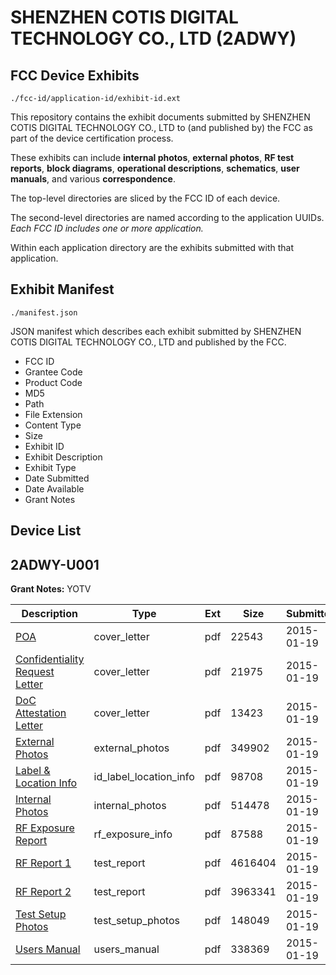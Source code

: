 # SHENZHEN COTIS DIGITAL TECHNOLOGY CO., LTD (2ADWY)
## FCC Device Exhibits

```
./fcc-id/application-id/exhibit-id.ext
```

This repository contains the exhibit documents submitted by SHENZHEN COTIS DIGITAL TECHNOLOGY CO., LTD to (and published by) the FCC as part of the device certification process.

These exhibits can include **internal photos**, **external photos**, **RF test reports**, **block diagrams**, **operational descriptions**, **schematics**, **user manuals**, and various **correspondence**.

The top-level directories are sliced by the FCC ID of each device.

The second-level directories are named according to the application UUIDs. *Each FCC ID includes one or more application.*

Within each application directory are the exhibits submitted with that application. 

## Exhibit Manifest

```
./manifest.json
```

JSON manifest which describes each exhibit submitted by SHENZHEN COTIS DIGITAL TECHNOLOGY CO., LTD and published by the FCC.

- FCC ID
- Grantee Code
- Product Code
- MD5
- Path
- File Extension
- Content Type
- Size
- Exhibit ID
- Exhibit Description
- Exhibit Type
- Date Submitted
- Date Available
- Grant Notes

## Device List
## 2ADWY-U001
**Grant Notes:** YOTV

| Description | Type | Ext | Size | Submitted | Available |
| ----------- | ---- | --- | ---- | --------- | --------- |
| [POA](2ADWY-U001/1ecad0094a03417984e4bde16e8f7c4f/2506803.pdf) | cover_letter | pdf | 22543 | 2015-01-19 | 2015-01-20 |
| [Confidentiality Request Letter](2ADWY-U001/1ecad0094a03417984e4bde16e8f7c4f/2506804.pdf) | cover_letter | pdf | 21975 | 2015-01-19 | 2015-01-20 |
| [DoC Attestation Letter](2ADWY-U001/1ecad0094a03417984e4bde16e8f7c4f/2506805.pdf) | cover_letter | pdf | 13423 | 2015-01-19 | 2015-01-20 |
| [External Photos](2ADWY-U001/1ecad0094a03417984e4bde16e8f7c4f/2506813.pdf) | external_photos | pdf | 349902 | 2015-01-19 | 2015-01-20 |
| [Label & Location Info](2ADWY-U001/1ecad0094a03417984e4bde16e8f7c4f/2506815.pdf) | id_label_location_info | pdf | 98708 | 2015-01-19 | 2015-01-20 |
| [Internal Photos](2ADWY-U001/1ecad0094a03417984e4bde16e8f7c4f/2506814.pdf) | internal_photos | pdf | 514478 | 2015-01-19 | 2015-01-20 |
| [RF Exposure Report](2ADWY-U001/1ecad0094a03417984e4bde16e8f7c4f/2506811.pdf) | rf_exposure_info | pdf | 87588 | 2015-01-19 | 2015-01-20 |
| [RF Report 1](2ADWY-U001/1ecad0094a03417984e4bde16e8f7c4f/2506809.pdf) | test_report | pdf | 4616404 | 2015-01-19 | 2015-01-20 |
| [RF Report 2](2ADWY-U001/1ecad0094a03417984e4bde16e8f7c4f/2506810.pdf) | test_report | pdf | 3963341 | 2015-01-19 | 2015-01-20 |
| [Test Setup Photos](2ADWY-U001/1ecad0094a03417984e4bde16e8f7c4f/2506812.pdf) | test_setup_photos | pdf | 148049 | 2015-01-19 | 2015-01-20 |
| [Users Manual](2ADWY-U001/1ecad0094a03417984e4bde16e8f7c4f/2506816.pdf) | users_manual | pdf | 338369 | 2015-01-19 | 2015-01-20 |

